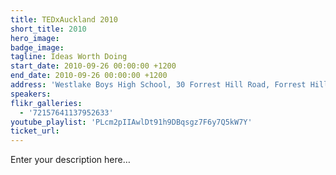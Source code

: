 ```yaml
---
title: TEDxAuckland 2010
short_title: 2010
hero_image:
badge_image:
tagline: Ideas Worth Doing
start_date: 2010-09-26 00:00:00 +1200
end_date: 2010-09-26 00:00:00 +1200
address: 'Westlake Boys High School, 30 Forrest Hill Road, Forrest Hill, Auckland 0620'
speakers:
flikr_galleries:
  - '72157641137952633'
youtube_playlist: 'PLcm2pIIAwlDt91h9DBqsgz7F6y7Q5kW7Y'
ticket_url:
---
```


Enter your description here…

